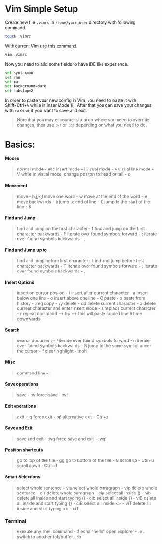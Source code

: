 # Vim Simple Setup

Create new file `.vimrc` in `/home/your_user` directory with following command.

```sh
touch .vimrc
```

With current Vim use this command.
```sh
vim .vimrc
```

Now you need to add some fields to have IDE like experience.

```sh
set syntax=on
set rnu
set nu
set background=dark
set tabstop=2
```

In order to paste your new config in Vim, you need to paste it with Shift+Ctrl+v while in Inser Mode (i).
After that you can save your changes with `:w` or `wq` if you want to save and exit.

>Note that you may encounter situation where you need to override changes, then use `:w!` or `:q!` depending on what you need to do.

# Basics:

#### Modes
>normal mode - esc
>insert mode - i
>visual mode - v
>visual line mode - V
>while in visual mode, change positon to head or tail - o

#### Movement
>move - h,j,k,l
>move one word - w
>move at the end of the word - e
>move backwards - b
>jump to end of line - 0
>jump to the start of the line - $

#### Find and Jump
>find and jump on the first character - f
>find and jump on the first character backwards - F
>iterate over found symbols forward - ;
>iterate over found symbols backwards - ,

#### Find and Jump up to
>find and jump before first character - t
>ind and jump before first character backwards - T
>iterate over found symbols forward - ;
>iterate over found symbols backwards - ,

#### Insert Options
>insert on cursor positon - i
>insert after current character - a
>insert below one line - o
>insert above one line - O
>paste - p 
>paste from history - :reg
>copy - yy
>delete - dd
>delete current character - x
>delete current character and enter insert mode - s
>replace current character - r
>repeat command --> 9p --> this will paste copied line 9 time downwards

#### Search
>search document - /
>iterate over found symbols forward - n
>iterate over found symbols backwards - N
>jump to the same symbol under the cursor - *
>clear highlight - :noh

#### Misc
>command line - :

#### Save operations
>save - :w
>force save - :w!

#### Exit operations
>exit - :q
>force exit - :q!
>alternative exit - Ctrl+z

#### Save and Exit
>save and exit - :wq
>force save and exit - :wq!

#### Position shortcuts
>go to top of the file - gg
>go to bottom of the file - G
>scroll up - Ctrl+u
>scroll down - Ctrl+d

#### Smart Selections
>select whole sentence - vis
>select whole paragraph - vip
>delete whole sentence - cis
>delete whole paragraph - cip
>select all inside () - vib
>delete all inside and start typing () - cib
>select all inside {} - viB
>delete all inside and start typing {} - ciB
>select all inside <> - viT
>delete all inside and start typing <> - ciT

### Terminal
>exexute any shell command - :! echo "hello"
>open explorer - :e .
>switch to another tab/buffer - :b 
